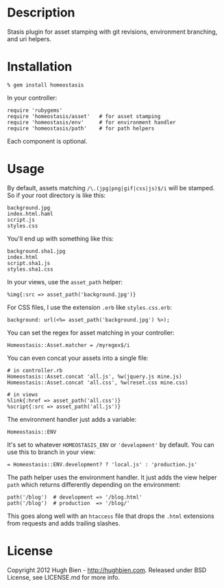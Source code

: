 Description
===========

Stasis plugin for asset stamping with git revisions, environment branching,
and uri helpers.

Installation
============

    % gem install homeostasis

In your controller:

    require 'rubygems'
    require 'homeostasis/asset'   # for asset stamping
    require 'homeostasis/env'     # for environment handler
    require 'homeostasis/path'    # for path helpers

Each component is optional.

Usage
=====

By default, assets matching `/\.(jpg|png|gif|css|js)$/i` will be stamped.
So if your root directory is like this:

    background.jpg
    index.html.haml
    script.js
    styles.css

You'll end up with something like this:

    background.sha1.jpg
    index.html
    script.sha1.js
    styles.sha1.css

In your views, use the `asset_path` helper:

    %img{:src => asset_path('background.jpg')}

For CSS files, I use the extension `.erb` like `styles.css.erb`:

    background: url(<%= asset_path('background.jpg') %>);

You can set the regex for asset matching in your controller:

    Homeostasis::Asset.matcher = /myregex$/i

You can even concat your assets into a single file:

    # in controller.rb
    Homeostasis::Asset.concat 'all.js', %w(jquery.js mine.js)
    Homeostasis::Asset.concat 'all.css', %w(reset.css mine.css)

    # in views
    %link{:href => asset_path('all.css')}
    %script{:src => asset_path('all.js')}

The environment handler just adds a variable:

    Homeostasis::ENV

It's set to whatever `HOMEOSTASIS_ENV` or `'development'` by default.  You
can use this to branch in your view:

    = Homeostasis::ENV.development? ? 'local.js' : 'production.js'

The path helper uses the environment handler.  It just adds the view helper
`path` which returns differently depending on the environment:

    path('/blog')  # development => '/blog.html' 
    path('/blog')  # production  => '/blog/' 

This goes along well with an `htaccess` file that drops the `.html` extensions
from requests and adds trailing slashes.

License
=======

Copyright 2012 Hugh Bien - http://hughbien.com.
Released under BSD License, see LICENSE.md for more info.

